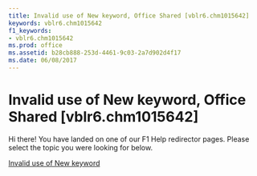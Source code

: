 ```yaml
---
title: Invalid use of New keyword, Office Shared [vblr6.chm1015642]
keywords: vblr6.chm1015642
f1_keywords:
- vblr6.chm1015642
ms.prod: office
ms.assetid: b28cb888-253d-4461-9c03-2a7d902d4f17
ms.date: 06/08/2017
---
```



# Invalid use of New keyword, Office Shared [vblr6.chm1015642]

Hi there! You have landed on one of our F1 Help redirector pages. Please select the topic you were looking for below.

[Invalid use of New keyword](http://msdn.microsoft.com/library/6bdc77a1-dde7-974e-4fee-b9279b4f3ae3%28Office.15%29.aspx)

